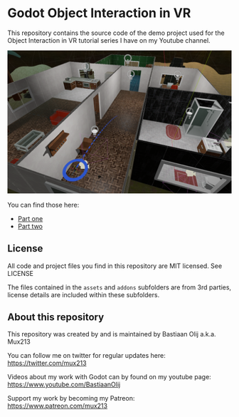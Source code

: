Godot Object Interaction in VR
==============================

This repository contains the source code of the demo project used for the Object Interaction in VR tutorial series I have on my Youtube channel.

![Screenshot](screenshot.png)

You can find those here:
- [Part one](https://youtu.be/o6GIoO97vGQ)
- [Part two](https://youtu.be/8yI05GVuQck)

License
-------
All code and project files you find in this repository are MIT licensed. See LICENSE

The files contained in the `assets` and `addons` subfolders are from 3rd parties, license details are included within these subfolders.

About this repository
---------------------
This repository was created by and is maintained by Bastiaan Olij a.k.a. Mux213

You can follow me on twitter for regular updates here:
https://twitter.com/mux213

Videos about my work with Godot can by found on my youtube page:
https://www.youtube.com/BastiaanOlij

Support my work by becoming my Patreon:
https://www.patreon.com/mux213
